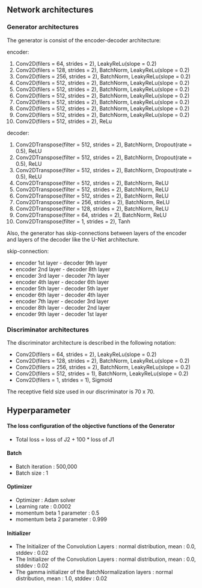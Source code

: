 
## Network architectures

### Generator architectures

The generator is consist of the encoder-decoder architecture:

encoder:

1. Conv2D(filers = 64, strides = 2), LeakyReLu(slope = 0.2)
2. Conv2D(filers = 128, strides = 2), BatchNorm, LeakyReLu(slope = 0.2)
3. Conv2D(filers = 256, strides = 2), BatchNorm, LeakyReLu(slope = 0.2)
4. Conv2D(filers = 512, strides = 2), BatchNorm, LeakyReLu(slope = 0.2)
5. Conv2D(filers = 512, strides = 2), BatchNorm, LeakyReLu(slope = 0.2)
6. Conv2D(filers = 512, strides = 2), BatchNorm, LeakyReLu(slope = 0.2)
7. Conv2D(filers = 512, strides = 2), BatchNorm, LeakyReLu(slope = 0.2)
8. Conv2D(filers = 512, strides = 2), BatchNorm, LeakyReLu(slope = 0.2)
9. Conv2D(filers = 512, strides = 2), BatchNorm, LeakyReLu(slope = 0.2)
10. Conv2D(filers = 512, strides = 2), ReLu

decoder:

1. Conv2DTranspose(filter = 512, strides = 2), BatchNorm, Dropout(rate = 0.5), ReLU
2. Conv2DTranspose(filter = 512, strides = 2), BatchNorm, Dropout(rate = 0.5), ReLU
3. Conv2DTranspose(filter = 512, strides = 2), BatchNorm, Dropout(rate = 0.5), ReLU
4. Conv2DTranspose(filter = 512, strides = 2), BatchNorm, ReLU
5. Conv2DTranspose(filter = 512, strides = 2), BatchNorm, ReLU
6. Conv2DTranspose(filter = 512, strides = 2), BatchNorm, ReLU
7. Conv2DTranspose(filter = 256, strides = 2), BatchNorm, ReLU
8. Conv2DTranspose(filter = 128, strides = 2), BatchNorm, ReLU
9. Conv2DTranspose(filter = 64, strides = 2), BatchNorm, ReLU
10. Conv2DTranspose(filter = 1, strides = 2), Tanh

Also, the generator has skip-connections between layers of the encoder and layers of the decoder like the U-Net architecture. 

skip-connection:

* encoder 1st layer - decoder 9th layer
* encoder 2nd layer - decoder 8th layer
* encoder 3rd layer - decoder 7th layer
* encoder 4th layer - decoder 6th layer
* encoder 5th layer - decoder 5th layer
* encoder 6th layer - decoder 4th layer
* encoder 7th layer - decoder 3rd layer
* encoder 8th layer - decoder 2nd layer
* encoder 9th layer - decoder 1st layer

### Discriminator architectures

The discriminator architecture is described in the following notation:
* Conv2D(filers = 64, strides = 2), LeakyReLu(slope = 0.2)
* Conv2D(filers = 128, strides = 2), BatchNorm, LeakyReLu(slope = 0.2)
* Conv2D(filers = 256, strides = 2), BatchNorm, LeakyReLu(slope = 0.2)
* Conv2D(filers = 512, strides = 1), BatchNorm, LeakyReLu(slope = 0.2)
* Conv2D(filers = 1, strides = 1), Sigmoid

The receptive field size used in our discriminator is 70 x 70.

## Hyperparameter

#### The loss configuration of the objective functions of the Generator
* Total loss = loss of J2 + 100 * loss of J1

#### Batch
* Batch iteration : 500,000
* Batch size : 1

#### Optimizer 
* Optimizer : Adam solver
* Learning rate : 0.0002
* momentum beta 1 parameter : 0.5
* momentum beta 2 parameter : 0.999

#### Initializer
* The Initializer of the Convolution Layers : normal distribution, mean : 0.0, stddev : 0.02
* The Initializer of the Convolution Layers : normal distribution, mean : 0.0, stddev : 0.02
* The gamma initializer of the BatchNormalization layers : normal distribution, mean : 1.0, stddev : 0.02
